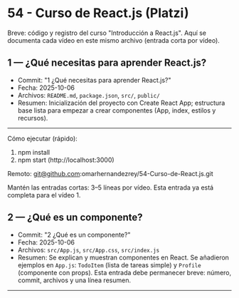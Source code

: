 # 54 - Curso de React.js (Platzi)

Breve: código y registro del curso "Introducción a React.js". Aquí se documenta cada vídeo en este mismo archivo (entrada corta por vídeo).

## 1 — ¿Qué necesitas para aprender React.js?
- Commit: "1 ¿Qué necesitas para aprender React.js?"
- Fecha: 2025-10-06
- Archivos: `README.md`, `package.json`, `src/`, `public/`
- Resumen: Inicialización del proyecto con Create React App; estructura base lista para empezar a crear componentes (App, index, estilos y recursos).

---

Cómo ejecutar (rápido):
1. npm install
2. npm start (http://localhost:3000)

Remoto: git@github.com:omarhernandezrey/54-Curso-de-React.js.git

Mantén las entradas cortas: 3–5 líneas por vídeo. Esta entrada ya está completa para el vídeo 1.

## 2 — ¿Qué es un componente?
- Commit: "2 ¿Qué es un componente?"
- Fecha: 2025-10-06
- Archivos: `src/App.js`, `src/App.css`, `src/index.js`
- Resumen: Se explican y muestran componentes en React. Se añadieron ejemplos en `App.js`: `TodoItem` (lista de tareas simple) y `Profile` (componente con props). Esta entrada debe permanecer breve: número, commit, archivos y una línea resumen.

---

